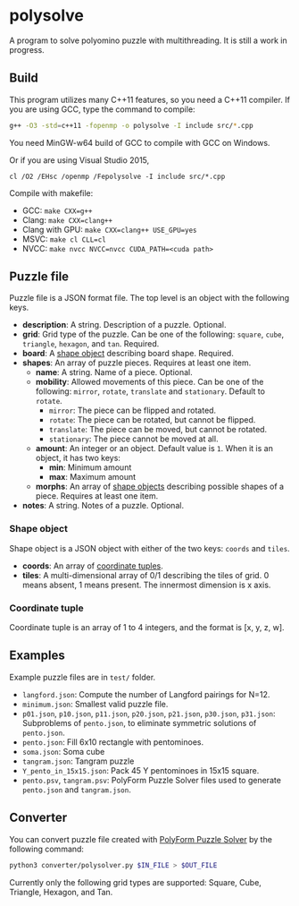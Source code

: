 # polysolve

A program to solve polyomino puzzle with multithreading. It is still a work in progress.

## Build

This program utilizes many C++11 features, so you need a C++11 compiler. If you are using GCC, type the command to compile:

```bash
g++ -O3 -std=c++11 -fopenmp -o polysolve -I include src/*.cpp
```

You need MinGW-w64 build of GCC to compile with GCC on Windows.

Or if you are using Visual Studio 2015,

```Batchfile
cl /O2 /EHsc /openmp /Fepolysolve -I include src/*.cpp
```

Compile with makefile:

* GCC: `make CXX=g++`
* Clang: `make CXX=clang++`
* Clang with GPU: `make CXX=clang++ USE_GPU=yes`
* MSVC: `make cl CLL=cl`
* NVCC: `make nvcc NVCC=nvcc CUDA_PATH=<cuda path>`

## Puzzle file

Puzzle file is a JSON format file. The top level is an object with the following keys.

* **description**: A string. Description of a puzzle. Optional.
* **grid**: Grid type of the puzzle. Can be one of the following: `square`, `cube`, `triangle`, `hexagon`, and `tan`. Required.
* **board**: A [shape object](#shape-object) describing board shape. Required.
* **shapes**: An array of puzzle pieces. Requires at least one item.
    - **name**: A string. Name of a piece. Optional.
    - **mobility**: Allowed movements of this piece. Can be one of the following: `mirror`, `rotate`, `translate` and `stationary`. Default to `rotate`.
        + `mirror`: The piece can be flipped and rotated.
        + `rotate`: The piece can be rotated, but cannot be flipped.
        + `translate`: The piece can be moved, but cannot be rotated.
        + `stationary`: The piece cannot be moved at all.
    - **amount**: An integer or an object.
    Default value is `1`.
    When it is an object, it has two keys:
        + **min**: Minimum amount
        + **max**: Maximum amount
    - **morphs**: An array of [shape objects](#shape-object) describing possible shapes of a piece. Requires at least one item.
* **notes**: A string. Notes of a puzzle. Optional.

### Shape object
Shape object is a JSON object with either of the two keys: `coords` and `tiles`.

* **coords**: An array of [coordinate tuples](#coordinate-tuple).
* **tiles**: A multi-dimensional array of 0/1 describing the tiles of grid. 0 means absent, 1 means present. The innermost dimension is x axis.

### Coordinate tuple
Coordinate tuple is an array of 1 to 4 integers, and the format is [x, y, z, w].

## Examples

Example puzzle files are in `test/` folder.
* `langford.json`: Compute the number of Langford pairings for N=12.
* `minimum.json`: Smallest valid puzzle file.
* `p01.json`, `p10.json`, `p11.json`, `p20.json`, `p21.json`, `p30.json`, `p31.json`: Subproblems of `pento.json`, to eliminate symmetric solutions of `pento.json`.
* `pento.json`: Fill 6x10 rectangle with pentominoes.
* `soma.json`: Soma cube
* `tangram.json`: Tangram puzzle
* `Y_pento_in_15x15.json`: Pack 45 Y pentominoes in 15x15 square.
* `pento.psv`, `tangram.psv`: PolyForm Puzzle Solver files used to generate `pento.json` and `tangram.json`.

## Converter

You can convert puzzle file created with [PolyForm Puzzle Solver](https://www.jaapsch.net/puzzles/polysolver.htm) by the following command:

```sh
python3 converter/polysolver.py $IN_FILE > $OUT_FILE
```

Currently only the following grid types are supported: Square, Cube, Triangle, Hexagon, and Tan.
